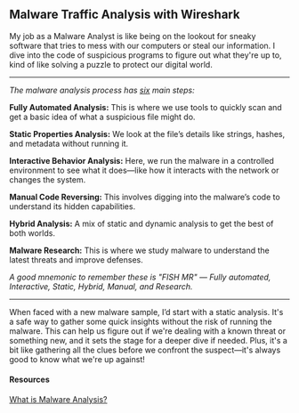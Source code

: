## Malware Traffic Analysis with Wireshark

My job as a Malware Analyst is like being on the lookout for sneaky software that tries to mess with our computers or steal our information. I dive into the code of suspicious programs to figure out what they're up to, kind of like solving a puzzle to protect our digital world.

---

*The malware analysis process has <u>six</u> main steps:* <br/>

**Fully Automated Analysis:** This is where we use tools to quickly scan and get a basic idea of what a suspicious file might do. <br/>

**Static Properties Analysis:** We look at the file’s details like strings, hashes, and metadata without running it. <br/>

**Interactive Behavior Analysis:** Here, we run the malware in a controlled environment to see what it does—like how it interacts with the network or changes the system. <br/>

**Manual Code Reversing:** This involves digging into the malware’s code to understand its hidden capabilities. <br/>

**Hybrid Analysis:** A mix of static and dynamic analysis to get the best of both worlds. <br/>

**Malware Research:** This is where we study malware to understand the latest threats and improve defenses.

*A good mnemonic to remember these is "FISH MR" — Fully automated, Interactive, Static, Hybrid, Manual, and Research.*

---

When faced with a new malware sample, I’d start with a static analysis. It's a safe way to gather some quick insights without the risk of running the malware. This can help us figure out if we're dealing with a known threat or something new, and it sets the stage for a deeper dive if needed. Plus, it's a bit like gathering all the clues before we confront the suspect—it's always good to know what we're up against!


#### Resources<br/>
[What is Malware Analysis?](https://www.toolbox.com/security/data-security/articles/what-is-malware-analysis-definition-types-stages-best-practices/)